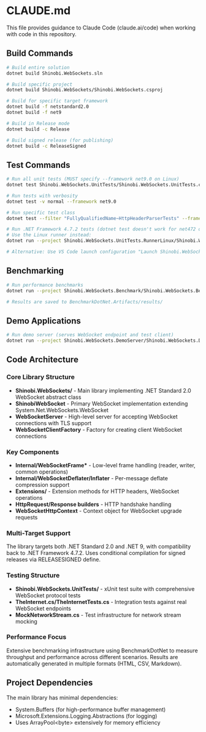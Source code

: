 # CLAUDE.md

This file provides guidance to Claude Code (claude.ai/code) when working with code in this repository.

## Build Commands

```bash
# Build entire solution
dotnet build Shinobi.WebSockets.sln

# Build specific project
dotnet build Shinobi.WebSockets/Shinobi.WebSockets.csproj

# Build for specific target framework
dotnet build -f netstandard2.0
dotnet build -f net9

# Build in Release mode
dotnet build -c Release

# Build signed release (for publishing)
dotnet build -c ReleaseSigned
```

## Test Commands

```bash
# Run all unit tests (MUST specify --framework net9.0 on Linux)
dotnet test Shinobi.WebSockets.UnitTests/Shinobi.WebSockets.UnitTests.csproj --framework net9.0

# Run tests with verbosity
dotnet test -v normal --framework net9.0

# Run specific test class
dotnet test --filter "FullyQualifiedName~HttpHeaderParserTests" --framework net9.0

# Run .NET Framework 4.7.2 tests (dotnet test doesn't work for net472 on Linux)
# Use the Linux runner instead:
dotnet run --project Shinobi.WebSockets.UnitTests.RunnerLinux/Shinobi.WebSockets.UnitTests.RunnerLinux.csproj

# Alternative: Use VS Code launch configuration "Launch Shinobi.WebSockets.UnitTests.RunnerLinux (.NET 4.7.2)"
```

## Benchmarking

```bash
# Run performance benchmarks
dotnet run --project Shinobi.WebSockets.Benchmark/Shinobi.WebSockets.Benchmark.csproj -c Release

# Results are saved to BenchmarkDotNet.Artifacts/results/
```

## Demo Applications

```bash
# Run demo server (serves WebSocket endpoint and test client)
dotnet run --project Shinobi.WebSockets.DemoServer/Shinobi.WebSockets.DemoServer.csproj
```

## Code Architecture

### Core Library Structure

- **Shinobi.WebSockets/** - Main library implementing .NET Standard 2.0 WebSocket abstract class
- **ShinobiWebSocket** - Primary WebSocket implementation extending System.Net.WebSockets.WebSocket
- **WebSocketServer** - High-level server for accepting WebSocket connections with TLS support
- **WebSocketClientFactory** - Factory for creating client WebSocket connections

### Key Components

- **Internal/WebSocketFrame\*** - Low-level frame handling (reader, writer, common operations)
- **Internal/WebSocketDeflater/Inflater** - Per-message deflate compression support
- **Extensions/** - Extension methods for HTTP headers, WebSocket operations
- **HttpRequest/Response builders** - HTTP handshake handling
- **WebSocketHttpContext** - Context object for WebSocket upgrade requests

### Multi-Target Support

The library targets both .NET Standard 2.0 and .NET 9, with compatibility back to .NET Framework 4.7.2. Uses conditional compilation for signed releases via RELEASESIGNED define.

### Testing Structure

- **Shinobi.WebSockets.UnitTests/** - xUnit test suite with comprehensive WebSocket protocol tests
- **TheInternet.cs/TheInternetTests.cs** - Integration tests against real WebSocket endpoints
- **MockNetworkStream.cs** - Test infrastructure for network stream mocking

### Performance Focus

Extensive benchmarking infrastructure using BenchmarkDotNet to measure throughput and performance across different scenarios. Results are automatically generated in multiple formats (HTML, CSV, Markdown).

## Project Dependencies

The main library has minimal dependencies:

- System.Buffers (for high-performance buffer management)
- Microsoft.Extensions.Logging.Abstractions (for logging)
- Uses ArrayPool&lt;byte&gt; extensively for memory efficiency
